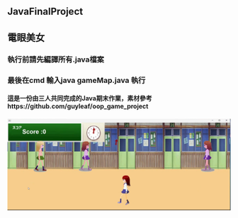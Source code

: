 ## JavaFinalProject
## 電眼美女
### 執行前請先編譯所有.java檔案
### 最後在cmd 輸入java gameMap.java 執行
#### 這是一份由三人共同完成的Java期末作業，素材參考https://github.com/guyleaf/oop_game_project
#### [![IMAGE ALT TEXT](img20.png)]("https://youtu.be/OVYvnbpYFGs")
